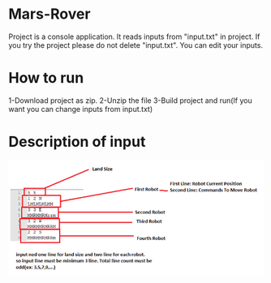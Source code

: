 # Mars-Rover

Project is a console application. It reads inputs from "input.txt" in project. If you try the project please do not delete "input.txt".
You can edit your inputs. 

# How to run
1-Download project as zip.
2-Unzip the file
3-Build project and run(If you want you can change inputs from input.txt)

# Description of input 

![Screenshot](robot.png)
